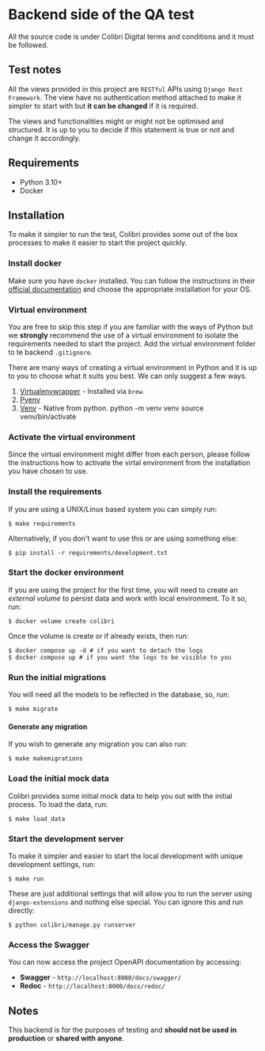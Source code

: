 # Backend side of the QA test

All the source code is under Colibri Digital terms and conditions and it must be followed.

## Test notes

All the views provided in this project are `RESTful` APIs using `Django Rest Framework`.
The view have no authentication method attached to make it simpler to start with but **it can be changed**
if it is required.

The views and functionalities might or might not be optimised and structured. It is up to you
to decide if this statement is true or not and change it accordingly.

## Requirements

- Python 3.10+
- Docker

## Installation

To make it simpler to run the test, Colibri provides some out of the box processes to make it
easier to start the project quickly.

### Install docker

Make sure you have `docker` installed. You can follow the instructions in their [official documentation](https://docs.docker.com/get-docker/) and choose the appropriate installation for your OS.

### Virtual environment

You are free to skip this step if you are familiar with the ways of Python but we **strongly** recommend the use of a virtual environment to isolate the requirements needed to start the project. Add the virtual environment folder to te backend `.gitignore`.

There are many ways of creating a virtual environment in Python and it is up to you to choose what it suits you best. We can only suggest a few ways.

1. [Virtualenvwrapper](https://formulae.brew.sh/formula/virtualenvwrapper) - Installed via `brew`.
2. [Pyenv](https://github.com/pyenv/pyenv)
3. [Venv](https://docs.python.org/3/library/venv.html) - Native from python.
   python -m venv venv
   source venv/bin/activate

### Activate the virtual environment

Since the virtual environment might differ from each person, please follow the instructions how to activate the virtal environment from the installation you have chosen to use.

### Install the requirements

If you are using a UNIX/Linux based system you can simply run:

```shell
$ make requirements
```

Alternatively, if you don't want to use this or are using something else:

```shell
$ pip install -r requirements/development.txt
```

### Start the docker environment

If you are using the project for the first time, you will need to create an _external volume_ to persist data and work with local environment. To it so, run:

```shell
$ docker volume create colibri
```

Once the volume is create or if already exists, then run:

```shell
$ docker compose up -d # if you want to detach the logs
$ docker compose up # if you want the logs to be visible to you
```

### Run the initial migrations

You will need all the models to be reflected in the database, so, run:

```shell
$ make migrate
```

#### Generate any migration

If you wish to generate any migration you can also run:

```shell
$ make makemigrations
```

### Load the initial mock data

Colibri provides some initial mock data to help you out with the initial process. To load the data, run:

```shell
$ make load_data
```

### Start the development server

To make it simpler and easier to start the local development with unique development settings,
run:

```shell
$ make run
```

These are just additional settings that will allow you to run the server using `django-extensions`
and nothing else special. You can ignore this and run directly:

```shell
$ python colibri/manage.py runserver
```

### Access the Swagger

You can now access the project OpenAPI documentation by accessing:

- **Swagger** - `http://localhost:8000/docs/swagger/`
- **Redoc** - `http://localhost:8000/docs/redoc/`

## Notes

This backend is for the purposes of testing and **should not be used in production** or **shared with anyone**.
